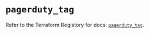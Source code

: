 # `pagerduty_tag`

Refer to the Terraform Registory for docs: [`pagerduty_tag`](https://registry.terraform.io/providers/pagerduty/pagerduty/2.16.2/docs/resources/tag).
